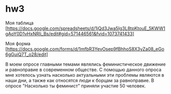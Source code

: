 # hw3
Моя таблица [https://docs.google.com/spreadsheets/d/1jQd3Jwa5lg3L8tpKtouE_5KWW1gAoY0D1vHxNRIi_Bs/edit#gid=571446561&fvid=1073741433]

Моя форма [https://docs.google.com/forms/d/1mfbR3YevOsep9fBhhoS8X3yZa08_eGo6gGuiQ7T_o28/edit]

В моем опросе главными темами являлись феминистическое движение и равноправие в современном обществе. С помощью данного опроса мне хотелось узнать насколько актуальными эти проблемы являются в наши дни, а также как относятся люди к борцам за равноправие. В опросе "Насколько ты феминист" приняли участие 50 человек.
